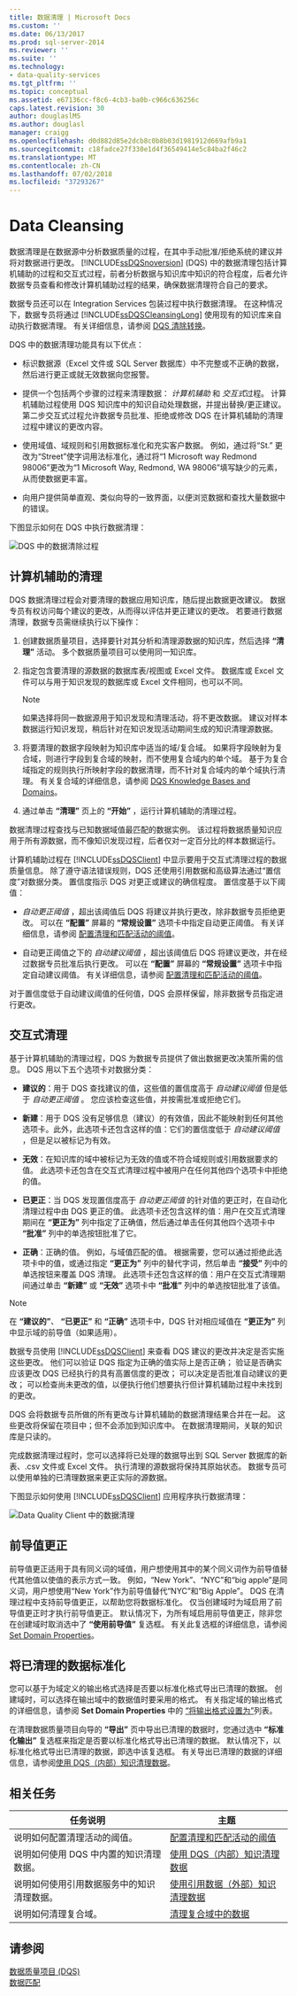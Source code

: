 ```yaml
---
title: 数据清理 | Microsoft Docs
ms.custom: ''
ms.date: 06/13/2017
ms.prod: sql-server-2014
ms.reviewer: ''
ms.suite: ''
ms.technology:
- data-quality-services
ms.tgt_pltfrm: ''
ms.topic: conceptual
ms.assetid: e67136cc-f8c6-4cb3-ba0b-c966c636256c
caps.latest.revision: 30
author: douglaslMS
ms.author: douglasl
manager: craigg
ms.openlocfilehash: d0d882d85e2dcb8c0b8b03d1981912d669afb9a1
ms.sourcegitcommit: c18fadce27f330e1d4f36549414e5c84ba2f46c2
ms.translationtype: MT
ms.contentlocale: zh-CN
ms.lasthandoff: 07/02/2018
ms.locfileid: "37293267"
---
```

# <a name="data-cleansing"></a>Data Cleansing
  数据清理是在数据源中分析数据质量的过程，在其中手动批准/拒绝系统的建议并将对数据进行更改。 [!INCLUDE[ssDQSnoversion](../includes/ssdqsnoversion-md.md)] (DQS) 中的数据清理包括计算机辅助的过程和交互式过程，前者分析数据与知识库中知识的符合程度，后者允许数据专员查看和修改计算机辅助过程的结果，确保数据清理符合自己的要求。  
  
 数据专员还可以在 Integration Services 包装过程中执行数据清理。 在这种情况下，数据专员将通过 [!INCLUDE[ssDQSCleansingLong](../includes/ssdqscleansinglong-md.md)] 使用现有的知识库来自动执行数据清理。 有关详细信息，请参阅 [DQS 清除转换](../integration-services/data-flow/transformations/dqs-cleansing-transformation.md)。  
  
 DQS 中的数据清理功能具有以下优点：  
  
-   标识数据源（Excel 文件或 SQL Server 数据库）中不完整或不正确的数据，然后进行更正或就无效数据向您报警。  
  
-   提供一个包括两个步骤的过程来清理数据： *计算机辅助* 和 *交互式*过程。 计算机辅助过程使用 DQS 知识库中的知识自动处理数据，并提出替换/更正建议。 第二步交互式过程允许数据专员批准、拒绝或修改 DQS 在计算机辅助的清理过程中建议的更改内容。  
  
-   使用域值、域规则和引用数据标准化和充实客户数据。 例如，通过将“St.” 更改为“Street”使字词用法标准化，通过将“1 Microsoft way Redmond 98006”更改为“1 Microsoft Way, Redmond, WA 98006”填写缺少的元素，从而使数据更丰富。  
  
-   向用户提供简单直观、类似向导的一致界面，以便浏览数据和查找大量数据中的错误。  
  
 下图显示如何在 DQS 中执行数据清理：  
  
 ![DQS 中的数据清除过程](../../2014/data-quality-services/media/dqs-cleansingprocess.gif "Data Cleansing Process in DQS")  
  
##  <a name="ComputerAssisted"></a> 计算机辅助的清理  
 DQS 数据清理过程会对要清理的数据应用知识库，随后提出数据更改建议。 数据专员有权访问每个建议的更改，从而得以评估并更正建议的更改。 若要进行数据清理，数据专员需继续执行以下操作：  
  
1.  创建数据质量项目，选择要针对其分析和清理源数据的知识库，然后选择 **“清理”** 活动。 多个数据质量项目可以使用同一知识库。  
  
2.  指定包含要清理的源数据的数据库表/视图或 Excel 文件。 数据库或 Excel 文件可以与用于知识发现的数据库或 Excel 文件相同，也可以不同。  
  
    > [!NOTE]  
    >  如果选择将同一数据源用于知识发现和清理活动，将不更改数据。 建议对样本数据运行知识发现，稍后针对在知识发现活动期间生成的知识清理源数据。  
  
3.  将要清理的数据字段映射为知识库中适当的域/复合域。 如果将字段映射为复合域，则进行字段到复合域的映射，而不使用复合域内的单个域。 基于为复合域指定的规则执行所映射字段的数据清理，而不针对复合域内的单个域执行清理。 有关复合域的详细信息，请参阅 [DQS Knowledge Bases and Domains](../../2014/data-quality-services/dqs-knowledge-bases-and-domains.md)。  
  
4.  通过单击 **“清理”** 页上的 **“开始”** ，运行计算机辅助的清理过程。  
  
 数据清理过程查找与已知数据域值最匹配的数据实例。 该过程将数据质量知识应用于所有源数据，而不像知识发现过程，后者仅对一定百分比的样本数据运行。  
  
 计算机辅助过程在 [!INCLUDE[ssDQSClient](../includes/ssdqsclient-md.md)] 中显示要用于交互式清理过程的数据质量信息。 除了遵守语法错误规则，DQS 还使用引用数据和高级算法通过“置信度”对数据分类。 置信度指示 DQS 对更正或建议的确信程度。 置信度基于以下阈值：  
  
-   *自动更正阈值* ，超出该阈值后 DQS 将建议并执行更改，除非数据专员拒绝更改。 可以在 **“配置”** 屏幕的 **“常规设置”** 选项卡中指定自动更正阈值。 有关详细信息，请参阅 [配置清理和匹配活动的阈值](../../2014/data-quality-services/configure-threshold-values-for-cleansing-and-matching.md)。  
  
-   自动更正阈值之下的 *自动建议阈值* ，超出该阈值后 DQS 将建议更改，并在经过数据专员批准后执行更改。 可以在 **“配置”** 屏幕的 **“常规设置”** 选项卡中指定自动建议阈值。 有关详细信息，请参阅 [配置清理和匹配活动的阈值](../../2014/data-quality-services/configure-threshold-values-for-cleansing-and-matching.md)。  
  
 对于置信度低于自动建议阈值的任何值，DQS 会原样保留，除非数据专员指定进行更改。  
  
##  <a name="Interactive"></a> 交互式清理  
 基于计算机辅助的清理过程，DQS 为数据专员提供了做出数据更改决策所需的信息。 DQS 用以下五个选项卡对数据分类：  
  
-   **建议的**：用于 DQS 查找建议的值，这些值的置信度高于 *自动建议阈值* 但是低于 *自动更正阈值* 。 您应该检查这些值，并按需批准或拒绝它们。  
  
-   **新建**：用于 DQS 没有足够信息（建议）的有效值，因此不能映射到任何其他选项卡。此外，此选项卡还包含这样的值：它们的置信度低于 *自动建议阈值* ，但是足以被标记为有效。  
  
-   **无效**：在知识库的域中被标记为无效的值或不符合域规则或引用数据要求的值。 此选项卡还包含在交互式清理过程中被用户在任何其他四个选项卡中拒绝的值。  
  
-   **已更正**：当 DQS 发现置信度高于 *自动更正阈值* 的针对值的更正时，在自动化清理过程中由 DQS 更正的值。 此选项卡还包含这样的值：用户在交互式清理期间在 **“更正为”** 列中指定了正确值，然后通过单击任何其他四个选项卡中 **“批准”** 列中的单选按钮批准了它。  
  
-   **正确**：正确的值。 例如，与域值匹配的值。 根据需要，您可以通过拒绝此选项卡中的值，或通过指定 **“更正为”** 列中的替代字词，然后单击 **“接受”** 列中的单选按钮来覆盖 DQS 清理。 此选项卡还包含这样的值：用户在交互式清理期间通过单击 **“新建”** 或 **“无效”** 选项卡中 **“批准”** 列中的单选按钮批准了该值。  
  
> [!NOTE]  
>  在 **“建议的”**、 **“已更正”** 和 **“正确”** 选项卡中，DQS 针对相应域值在 **“更正为”** 列中显示域的前导值（如果适用）。  
  
 数据专员使用 [!INCLUDE[ssDQSClient](../includes/ssdqsclient-md.md)] 来查看 DQS 建议的更改并决定是否实施这些更改。 他们可以验证 DQS 指定为正确的值实际上是否正确； 验证是否确实应该更改 DQS 已经执行的具有高置信度的更改； 可以决定是否批准自动建议的更改； 可以检查尚未更改的值，以便执行他们想要执行但计算机辅助过程中未找到的更改。  
  
 DQS 会将数据专员所做的所有更改与计算机辅助的数据清理结果合并在一起。 这些更改将保留在项目中；但不会添加到知识库中。 在数据清理期间，关联的知识库是只读的。  
  
 完成数据清理过程时，您可以选择将已处理的数据导出到 SQL Server 数据库的新表、.csv 文件或 Excel 文件。 执行清理的源数据将保持其原始状态。 数据专员可以使用单独的已清理数据来更正实际的源数据。  
  
 下图显示如何使用 [!INCLUDE[ssDQSClient](../includes/ssdqsclient-md.md)] 应用程序执行数据清理：  
  
 ![Data Quality Client 中的数据清理](../../2014/data-quality-services/media/dqs-cleansingindqsclient.gif "Data Cleansing in Data Quality Client")  
  
##  <a name="Leading"></a> 前导值更正  
 前导值更正适用于具有同义词的域值，用户想使用其中的某个同义词作为前导值替代其他值以使值的表示方式一致。 例如，“New York”、“NYC”和“big apple”是同义词，用户想使用“New York”作为前导值替代“NYC”和“Big Apple”。 DQS 在清理过程中支持前导值更正，以帮助您将数据标准化。 仅当创建域时为域启用了前导值更正时才执行前导值更正。 默认情况下，为所有域启用前导值更正，除非您在创建域时取消选中了 **“使用前导值”** 复选框。 有关此复选框的详细信息，请参阅 [Set Domain Properties](../../2014/data-quality-services/set-domain-properties.md)。  
  
##  <a name="Standardize"></a> 将已清理的数据标准化  
 您可以基于为域定义的输出格式选择是否要以标准化格式导出已清理的数据。 创建域时，可以选择在输出域中的数据值时要采用的格式。 有关指定域的输出格式的详细信息，请参阅 **Set Domain Properties** 中的 [“将输出格式设置为”](../../2014/data-quality-services/set-domain-properties.md)列表。  
  
 在清理数据质量项目向导的 **“导出”** 页中导出已清理的数据时，您通过选中 **“标准化输出”** 复选框来指定是否要以标准化格式导出已清理的数据。 默认情况下，以标准化格式导出已清理的数据，即选中该复选框。 有关导出已清理的数据的详细信息，请参阅[使用 DQS（内部）知识清理数据](../../2014/data-quality-services/cleanse-data-using-dqs-internal-knowledge.md)。  
  
##  <a name="Related"></a> 相关任务  
  
|任务说明|主题|  
|----------------------|-----------|  
|说明如何配置清理活动的阈值。|[配置清理和匹配活动的阈值](../../2014/data-quality-services/configure-threshold-values-for-cleansing-and-matching.md)|  
|说明如何使用 DQS 中内置的知识清理数据。|[使用 DQS（内部）知识清理数据](../../2014/data-quality-services/cleanse-data-using-dqs-internal-knowledge.md)|  
|说明如何使用引用数据服务中的知识清理数据。|[使用引用数据（外部）知识清理数据](../../2014/data-quality-services/cleanse-data-using-reference-data-external-knowledge.md)|  
|说明如何清理复合域。|[清理复合域中的数据](../../2014/data-quality-services/cleanse-data-in-a-composite-domain.md)|  
  
## <a name="see-also"></a>请参阅  
 [数据质量项目 (DQS)](../../2014/data-quality-services/data-quality-projects-dqs.md)   
 [数据匹配](../../2014/data-quality-services/data-matching.md)  
  
  
